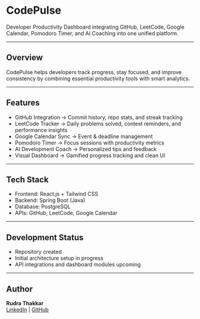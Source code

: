 # CodePulse

Developer Productivity Dashboard integrating GitHub, LeetCode, Google Calendar, Pomodoro Timer, and AI Coaching into one unified platform.  

---

## Overview
CodePulse helps developers track progress, stay focused, and improve consistency by combining essential productivity tools with smart analytics.  

---

## Features

- GitHub Integration → Commit history, repo stats, and streak tracking  
- LeetCode Tracker → Daily problems solved, contest reminders, and performance insights  
- Google Calendar Sync → Event & deadline management  
- Pomodoro Timer → Focus sessions with productivity metrics  
- AI Development Coach → Personalized tips and feedback  
- Visual Dashboard → Gamified progress tracking and clean UI  

---

## Tech Stack

- Frontend: React.js + Tailwind CSS  
- Backend: Spring Boot (Java)  
- Database: PostgreSQL  
- APIs: GitHub, LeetCode, Google Calendar  

---

## Development Status

- Repository created  
- Initial architecture setup in progress  
- API integrations and dashboard modules upcoming  

---

## Author

**Rudra Thakkar**  
[LinkedIn](https://www.linkedin.com/in/rudra-thakkar-448ab92a8) | [GitHub](https://github.com/RudraT23)  

